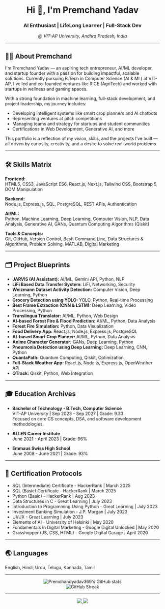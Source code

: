 <!--
**Premchandyadav369/Premchandyadav369** profile README
-->

<h1 align="center">Hi 👋, I'm Premchand Yadav</h1>
<h3 align="center">AI Enthusiast | LifeLong Learner | Full-Stack Dev</h3>
<p align="center">
  <em>@ VIT-AP University, Andhra Pradesh, India</em>
</p>

---

## 🧑‍💻 About Premchand

I'm Premchand Yadav — an aspiring tech entrepreneur, AI/ML developer, and startup founder with a passion for building impactful, scalable solutions. Currently pursuing B.Tech in Computer Science (AI & ML) at VIT-AP, I’ve led and co-founded ventures like RICE (AgriTech) and worked with startups in wellness and gaming spaces.

With a strong foundation in machine learning, full-stack development, and project leadership, my journey includes:

- Developing intelligent systems like smart crop planners and AI chatbots
- Representing ventures at pitch competitions
- Managing teams and strategy for startups and student communities
- Certifications in Web Development, Generative AI, and more

This portfolio is a reflection of my vision, skills, and the projects I’ve built — all driven by curiosity, creativity, and a desire to solve real-world problems.

---

## 🛠️ Skills Matrix

**Frontend:**  
HTML5, CSS3, JavaScript ES6, React.js, Next.js, Tailwind CSS, Bootstrap 5, DOM Manipulation

**Backend:**  
Node.js, Express.js, SQL, PostgreSQL, REST APIs, Authentication

**AI/ML:**  
Python, Machine Learning, Deep Learning, Computer Vision, NLP, Data Analysis, Generative AI, GANs, Quantum Computing Algorithms (Qiskit)

**Tools & Concepts:**  
Git, GitHub, Version Control, Bash Command Line, Data Structures & Algorithms, Problem Solving, MATLAB, Digital Marketing

---

## 🗂️ Project Blueprints

- **JARVIS (AI Assistant):** AI/ML, Gemini API, Python, NLP  
- **LiFi Based Data Transfer System:** LiFi, Networking, Security  
- **Weizmann Dataset Activity Detection:** Computer Vision, Deep Learning, Python  
- **Grocery Detection using YOLO:** YOLO, Python, Real-time Processing  
- **Best Frame Extraction (CNN & LSTM):** Deep Learning, Video Processing, Python  
- **Translingua Translator:** AI/ML, Python, Web Design  
- **AI-based Forest Fire & Flood Prediction:** AI/ML, Python, Data Analysis  
- **Forest Fire Simulation:** Python, Data Visualization  
- **Food Delivery App:** React.js, Node.js, Express.js, PostgreSQL  
- **AI-based Smart Crop Planner:** AI/ML, Python, Data Analysis  
- **Anime Character Generator:** GANs, Deep Learning, Python  
- **Pneumonia Detection using Deep Learning:** Deep Learning, CNN, Python  
- **QuantaPath:** Quantum Computing, Qiskit, Optimization  
- **Full-Stack Weather App:** React.js, Node.js, Express.js, OpenWeather API  
- **QTrack:** Qiskit, Python, Web Integration  

---

## 🎓 Education Archives

- **Bachelor of Technology - B.Tech, Computer Science**  
  VIT-AP University | Sep 2023 - Sep 2027 | Grade: 9.33  
  Focused on core CS concepts, DSA, and software development methodologies.

- **ALLEN Career Institute**  
  June 2021 - April 2023 | Grade: 96%

- **Emmaus Swiss High School**  
  June 2008 - June 2021 | Grade: 93%

---

## 📜 Certification Protocols

- SQL (Intermediate) Certificate - HackerRank | March 2025  
- SQL (Basic) Certificate - HackerRank | March 2025  
- Python (Basic) - HackerRank | Aug 2023  
- Data Structures in C - Great Learning | July 2023  
- Introduction to Programming Using Python - Great Learning | July 2023  
- Investment Banking Simulation - J.P. Morgan | July 2023  
- UI/UX - Great Learning | July 2023  
- Elements of AI - University of Helsinki | May 2020  
- Fundamentals in Digital Marketing - Google Digital Unlocked | May 2020  
- Grasshopper (JS, CSS, HTML) - Google Digital Garage | April 2020  

---

## 🌏 Languages

English, Hindi, Urdu, Telugu, Kannada, Tamil

---

<p align="center">
  <img src="https://github-readme-stats.vercel.app/api?username=Premchandyadav369&show_icons=true&theme=radical" alt="Premchandyadav369's GitHub stats"/>
  <br>
  <img src="https://github-readme-streak-stats.herokuapp.com/?user=Premchandyadav369&theme=radical" alt="GitHub Streak"/>
</p>

---

<p align="center">
  <a href="https://linkedin.com/in/your-linkedin" target="_blank">
    <img src="https://img.shields.io/badge/-LinkedIn-0077B5?style=flat-square&logo=linkedin&logoColor=white"/>
  </a>
  <a href="mailto:your.email@example.com">
    <img src="https://img.shields.io/badge/-Gmail-D14836?style=flat-square&logo=gmail&logoColor=white"/>
  </a>
</p>
